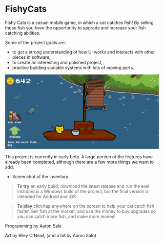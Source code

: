 # FishyCats
Fishy Cats is a casual mobile game, in which a cat catches fish! By selling these fish you have the opportunity to upgrade and increase your fish catching abilities.

Some of the project goals are; 
- to get a strong understanding of how UI works and interacts with other pieces in software,
- to create an interesting and polished project, 
- practice building scalable systems with lots of moving parts.

![Main screen gif](Animation.gif)

This project is currently in early beta. A large portion of the features have already been completed, although there are a few more things we want to add.


- Screenshot of the inventory


> **To try** an early build, download the latest release and run the exe! Included is a Windows build of the project, but the final version is intended for Android and iOS 

> **To play** click/tap anywhere on the screen to help your cat catch fish faster. Sell fish at the market, and use the money to buy upgrades so you can catch more fish, and make more money!

Programming by Aaron Salo

Art by Riley O'Neail, (and a bit by Aaron Salo)
